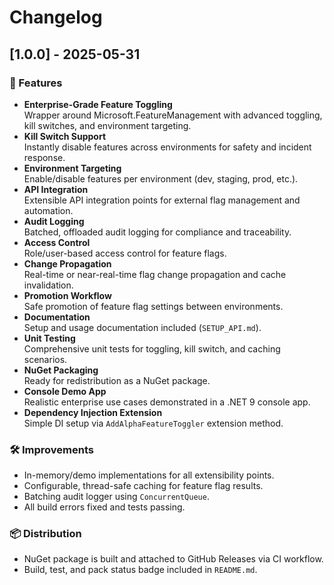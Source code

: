 # Changelog

## [1.0.0] - 2025-05-31

### 🚀 Features
- **Enterprise-Grade Feature Toggling**  
  Wrapper around Microsoft.FeatureManagement with advanced toggling, kill switches, and environment targeting.
- **Kill Switch Support**  
  Instantly disable features across environments for safety and incident response.
- **Environment Targeting**  
  Enable/disable features per environment (dev, staging, prod, etc.).
- **API Integration**  
  Extensible API integration points for external flag management and automation.
- **Audit Logging**  
  Batched, offloaded audit logging for compliance and traceability.
- **Access Control**  
  Role/user-based access control for feature flags.
- **Change Propagation**  
  Real-time or near-real-time flag change propagation and cache invalidation.
- **Promotion Workflow**  
  Safe promotion of feature flag settings between environments.
- **Documentation**  
  Setup and usage documentation included (`SETUP_API.md`).
- **Unit Testing**  
  Comprehensive unit tests for toggling, kill switch, and caching scenarios.
- **NuGet Packaging**  
  Ready for redistribution as a NuGet package.
- **Console Demo App**  
  Realistic enterprise use cases demonstrated in a .NET 9 console app.
- **Dependency Injection Extension**  
  Simple DI setup via `AddAlphaFeatureToggler` extension method.

### 🛠 Improvements
- In-memory/demo implementations for all extensibility points.
- Configurable, thread-safe caching for feature flag results.
- Batching audit logger using `ConcurrentQueue`.
- All build errors fixed and tests passing.

### 📦 Distribution
- NuGet package is built and attached to GitHub Releases via CI workflow.
- Build, test, and pack status badge included in `README.md`.
